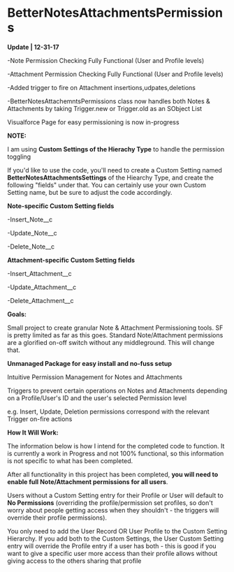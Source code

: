 # BetterNotesAttachmentsPermissions
<p><strong>Update | 12-31-17</strong></p>
<p>-Note Permission Checking Fully Functional (User and Profile levels)</p>
<p>-Attachment Permission Checking Fully Functional (User and Profile levels)</p>
<p>-Added trigger to fire on Attachment insertions,udpates,deletions</p>
<p>-BetterNotesAttachemntsPermissions class now handles both Notes & Attachments by taking Trigger.new or Trigger.old as an SObject List</p>
<p>Visualforce Page for easy permissioning is now in-progress</p>



<p><strong>NOTE:</strong><p>
<p> I am using <strong>Custom Settings of the Hierachy Type</strong> to handle the permission toggling</p>
<p> If you'd like to use the code, you'll need to create a Custom Setting named <strong>BetterNotesAttachmentsSettings</strong> of the Hiearchy Type, and create the following "fields" under that. You can certainly use your own Custom Setting name, but be sure to adjust the code accordingly.</p>
<p><strong>Note-specific Custom Setting fields</strong></p>
<p>-Insert_Note__c</p>
<p>-Update_Note__c</p>
<p>-Delete_Note__c</p>
<p><strong>Attachment-specific Custom Setting fields</strong></p>
<p>-Insert_Attachment__c</p>
<p>-Update_Attachment__c</p>
<p>-Delete_Attachment__c</p>

<p><strong>Goals:</strong></p>
<p>Small project to create granular Note & Attachment Permissioning tools. SF is pretty limited as far as this goes. Standard Note/Attachment permissions are a glorified on-off switch without any middleground. This will change that.</p>
<p><strong>Unmanaged Package for easy install and no-fuss setup</strong><p>
<p>Intuitive Permission Management for Notes and Attachments</p>
<p>Triggers to prevent certain operations on Notes and Attachments depending on a Profile/User's ID and the user's selected Permission level</p>
<p>e.g. Insert, Update, Deletion permissions correspond with the relevant Trigger on-fire actions</p>


<p><strong>How It Will Work:</strong></p>
<p>The information below is how I intend for the completed code to function. It is currently a work in Progress and not 100% functional, so this information is not specific to what has been completed.</p>
<p>After all functionality in this project has been completed, <strong>you will need to enable full Note/Attachment permissions for all users</strong>.</p>
<p>Users without a Custom Setting entry for their Profile or User will default to <strong>No Permissions</strong> (overriding the profile/permission set profiles, so don't worry about people getting access when they shouldn't - the triggers will override their profile permissions).</p>
<p> You only need to add the User Record OR User Profile to the Custom Setting Hierarchy. If you add both to the Custom Settings, the User Custom Setting entry will override the Profile entry if a user has both - this is good if you want to give a specific user more access than their profile allows without giving access to the others sharing that profile</p>

